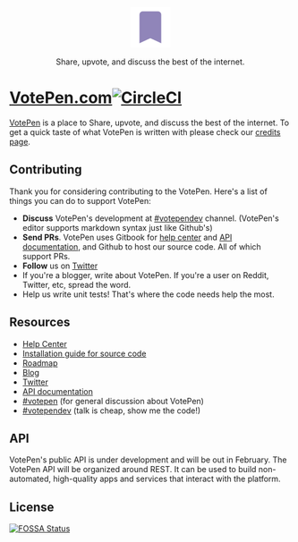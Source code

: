 <p align="center">
  <p align="center">
    <img src="./public/imgs/votepen.png" alt="VotePen" height="72"
  </p>
  <p align="center">
    Share, upvote, and discuss the best of the internet.
  </p>
</p>

# [VotePen.com](https://votepen.com)[![CircleCI](https://circleci.com/gh/VotePen/Platform/tree/master.svg?style=svg)](https://circleci.com/gh/VotePen/Platform/tree/master)

[VotePen](https://votepen.com) is a place to Share, upvote, and discuss the best of the internet. To get a quick taste of what VotePen is written with please check our [credits page](https://votepen.com/credits).

## Contributing

Thank you for considering contributing to the VotePen. Here's a list of things you can do to support VotePen:

- **Discuss** VotePen's development at  [#votependev](https://votepen.com/c/votependev) channel. (VotePen's editor supports markdown syntax just like Github's)
- **Send PRs**. VotePen uses Gitbook for [help center](https://help.votepen.com) and [API documentation](https://api.votepen.com), and Github to host our source code. All of which support PRs. 
- **Follow** us on [Twitter](https://twitter.com/VotePen) 
- If you're a blogger, write about VotePen. If you're a user on Reddit, Twitter, etc, spread the word. 
- Help us write unit tests! That's where the code needs help the most. 

## Resources

- [Help Center](https://help.votepen.com)
- [Installation guide for source code](/installation.md)
- [Roadmap](https://github.com/VotePen/VotePen/projects/2)
- [Blog](https://medium.com/votepen/)
- [Twitter](https://twitter.com/VotePen)
- [API documentation](https://api.votepen.com)
- [#votepen](https://votepen.com/c/votepen) (for general discussion about VotePen)
- [#votependev](https://votepen.com/c/votependev) (talk is cheap, show me the code!)

## API

VotePen's public API is under development and will be out in February. The VotePen API will be organized around REST. It can be used to build non-automated, high-quality apps and services that interact with the platform.

## License

[![FOSSA Status](https://app.fossa.io/api/projects/git%2Bgithub.com%2FVotePen%2FPlatform.svg?type=large)](https://app.fossa.io/projects/git%2Bgithub.com%2FVotePen%2FPlatform?ref=badge_large)